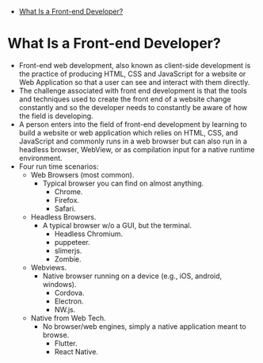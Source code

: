 - [What Is a Front-end Developer?](#what-is-a-front-end-developer)

# What Is a Front-end Developer?

- Front-end web development, also known as client-side development is the practice of producing HTML, CSS and JavaScript for a website or Web Application so that a user can see and interact with them directly.
- The challenge associated with front end development is that the tools and techniques used to create the front end of a website change constantly and so the developer needs to constantly be aware of how the field is developing.
- A person enters into the field of front-end development by learning to build a website or web application which relies on HTML, CSS, and JavaScript and commonly runs in a web browser but can also run in a headless browser, WebView, or as compilation input for a native runtime environment.
- Four run time scenarios:
  - Web Browsers (most common).
    - Typical browser you can find on almost anything.
      - Chrome.
      - Firefox.
      - Safari.
  - Headless Browsers.
    - A typical browser w/o a GUI, but the terminal.
      - Headless Chromium.
      - puppeteer.
      - slimerjs.
      - Zombie.
  - Webviews.
    - Native browser running on a device (e.g., iOS, android, windows).
      - Cordova.
      - Electron.
      - NW.js.
  - Native from Web Tech.
    - No browser/web engines, simply a native application meant to browse.
      - Flutter.
      - React Native.
